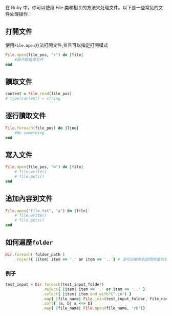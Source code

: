   
在 Ruby 中，你可以使用 File 类和相关的方法来处理文件。以下是一些常见的文件处理操作：

## 打開文件
使用`File.open`方法打開文件,並且可以指定打開模式
```ruby 
File.open(file_pos, "r") do |file|
	#再內部處理文件
end
```

## 讀取文件
```ruby
content = File.read(file_pos)
# type(content) = string
```

## 逐行讀取文件
```ruby
File.foreach(file_pos) do |line|
	#do something
end
```

## 寫入文件

```ruby
File.open(file_pos, "w") do |file|
	# file.write()
	# file.puts()
end
```

## 追加內容到文件

```ruby
File.open("file.txt", "a") do |file|
	# file.write()
	# file.puts()
end
```


## 如何遍歷`folder`

```ruby
Dir.foreach( folder_path )
	.reject{ |item| item == '.' or item == '..'} # 這可以避免到訪問到當前目錄跟前一個目錄
```

### 例子
```ruby
test_input = Dir.foreach(test_input_folder)
				.reject{ |item| item == '.' or item == '..' }
				.select{ |item| item.end_with?(".in") }
				.map{ |file_name| File.join(test_input_folder, file_name) }
				.sort{ |a, b| a <=> b}
				.map{ |file_name| File.open(file_name, 'rb')}
```
